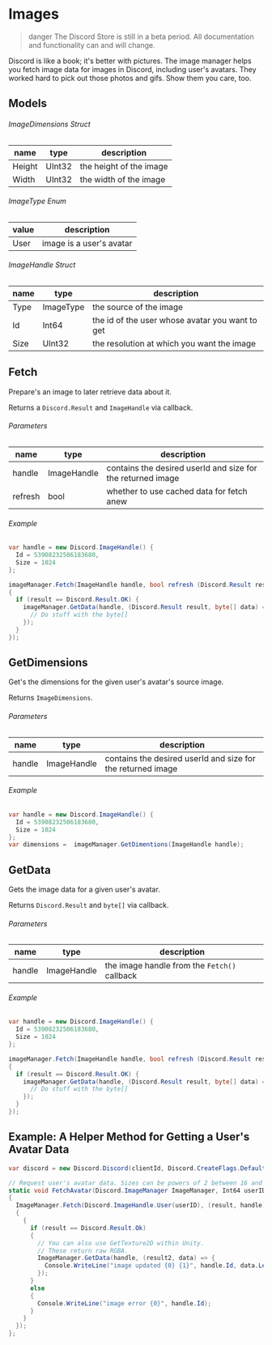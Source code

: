 # Images

> danger
> The Discord Store is still in a beta period. All documentation and functionality can and will change.

Discord is like a book; it's better with pictures. The image manager helps you fetch image data for images in Discord, including user's avatars. They worked hard to pick out those photos and gifs. Show them you care, too.

## Models

###### ImageDimensions Struct

| name   | type   | description             |
| ------ | ------ | ----------------------- |
| Height | UInt32 | the height of the image |
| Width  | UInt32 | the width of the image  |

###### ImageType Enum

| value | description              |
| ----- | ------------------------ |
| User  | image is a user's avatar |

###### ImageHandle Struct

| name | type      | description                                     |
| ---- | --------- | ----------------------------------------------- |
| Type | ImageType | the source of the image                         |
| Id   | Int64     | the id of the user whose avatar you want to get |
| Size | UInt32    | the resolution at which you want the image      |

## Fetch

Prepare's an image to later retrieve data about it.

Returns a `Discord.Result` and `ImageHandle` via callback.

###### Parameters

| name    | type        | description                                                 |
| ------- | ----------- | ----------------------------------------------------------- |
| handle  | ImageHandle | contains the desired userId and size for the returned image |
| refresh | bool        | whether to use cached data for fetch anew                   |

###### Example

```cs
var handle = new Discord.ImageHandle() {
  Id = 53908232506183680,
  Size = 1024
};

imageManager.Fetch(ImageHandle handle, bool refresh (Discord.Result result, ImageHandle handle) =>
{
  if (result == Discord.Result.OK) {
    imageManager.GetData(handle, (Discord.Result result, byte[] data) => {
      // Do stuff with the byte[]
    });
  }
});
```

## GetDimensions

Get's the dimensions for the given user's avatar's source image.

Returns `ImageDimensions`.

###### Parameters

| name   | type        | description                                                 |
| ------ | ----------- | ----------------------------------------------------------- |
| handle | ImageHandle | contains the desired userId and size for the returned image |

###### Example

```cs
var handle = new Discord.ImageHandle() {
  Id = 53908232506183680,
  Size = 1024
};
var dimensions =  imageManager.GetDimentions(ImageHandle handle);
```

## GetData

Gets the image data for a given user's avatar.

Returns `Discord.Result` and `byte[]` via callback.

###### Parameters

| name   | type        | description                                  |
| ------ | ----------- | -------------------------------------------- |
| handle | ImageHandle | the image handle from the `Fetch()` callback |

###### Example

```cs
var handle = new Discord.ImageHandle() {
  Id = 53908232506183680,
  Size = 1024
};

imageManager.Fetch(ImageHandle handle, bool refresh (Discord.Result result, ImageHandle handle) =>
{
  if (result == Discord.Result.OK) {
    imageManager.GetData(handle, (Discord.Result result, byte[] data) => {
      // Do stuff with the byte[]
    });
  }
});
```

## Example: A Helper Method for Getting a User's Avatar Data

```cs
var discord = new Discord.Discord(clientId, Discord.CreateFlags.Default);

// Request user's avatar data. Sizes can be powers of 2 between 16 and 2048
static void FetchAvatar(Discord.ImageManager ImageManager, Int64 userID)
{
  ImageManager.Fetch(Discord.ImageHandle.User(userID), (result, handle) =>
  {
    {
      if (result == Discord.Result.Ok)
      {
        // You can also use GetTexture2D within Unity.
        // These return raw RGBA.
        ImageManager.GetData(handle, (result2, data) => {
          Console.WriteLine("image updated {0} {1}", handle.Id, data.Length);
        });
      }
      else
      {
        Console.WriteLine("image error {0}", handle.Id);
      }
    }
  });
};
```
